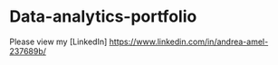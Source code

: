 # Data-analytics-portfolio

Please view my [LinkedIn] https://www.linkedin.com/in/andrea-amel-237689b/
